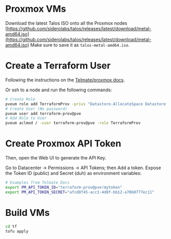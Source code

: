 # Proxmox VMs

Download the latest Talos ISO onto all the Proxmox nodes
[https://github.com/siderolabs/talos/releases/latest/download/metal-amd64.iso](https://github.com/siderolabs/talos/releases/latest/download/metal-amd64.iso)
Make sure to save it as `talos-metal-amd64.iso`.

# Create a Terraform User

Following the instructions on the [Telmate/proxmox docs](https://registry.terraform.io/providers/Telmate/proxmox/latest/docs).

Or ssh to a node and run the following commands:


```bash
# Create Role
pveum role add TerraformProv -privs "Datastore.AllocateSpace Datastore.Audit Pool.Allocate Sys.Audit Sys.Console Sys.Modify VM.Allocate VM.Audit VM.Clone VM.Config.CDROM VM.Config.Cloudinit VM.Config.CPU VM.Config.Disk VM.Config.HWType VM.Config.Memory VM.Config.Network VM.Config.Options VM.Migrate VM.Monitor VM.PowerMgmt SDN.Use"
# Create User (No password)
pveum user add terraform-prov@pve
# Add Role to User
pveum aclmod / -user terraform-prov@pve -role TerraformProv
```

# Create Proxmox API Token

Then, open the Web UI to generate the API Key.

Go to Datacenter → Permissions → API Tokens; then Add a token. 
Expose the Token ID (public) and Secret (duh) as environment variables:

```bash
# Examples from Telmate Docs
export PM_API_TOKEN_ID="terraform-prov@pve!mytoken"
export PM_API_TOKEN_SECRET="afcd8f45-acc1-4d0f-bb12-a70b0777ec11"
```

# Build VMs

```bash
cd tf
tofu apply
```
